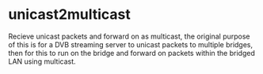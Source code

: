 # unicast2multicast
Recieve unicast packets and forward on as multicast, the original purpose of this is for a DVB streaming server to unicast packets to multiple bridges, then for this to run on the bridge and forward on packets within the bridged LAN using multicast.
